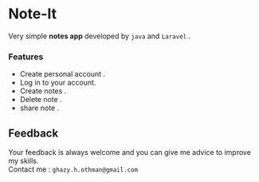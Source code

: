 # Note-It
Very simple **notes app** developed by `java` and `Laravel` .

### Features 
- Create personal account .
- Log in to your account.
- Create notes .
- Delete note .
- share note .
 

## Feedback
Your feedback is always welcome and you can give me advice to improve my skills.<br>
Contact me : `ghazy.h.othman@gmail.com`
